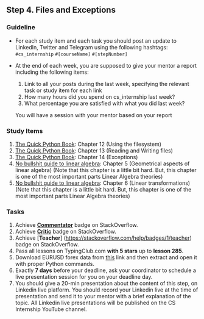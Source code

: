 ## Step 4. Files and Exceptions

### Guideline

- For each study item and each task you should post an update to LinkedIn, Twitter and Telegram using the following hashtags:
`#cs_internship`
`#[courseName]`
`#[stepNumber]`

- At the end of each week, you are supposed to give your mentor a report including the following items:
  1. Link to all your posts during the last week, specifying the relevant task or study item for each link
  2. How many hours did you spend on cs_internship last week?
  3. What percentage you are satisfied with what you did last week?
  
  You will have a session with your mentor based on your report
  
  
### Study Items

  1. [The Quick Python Book](README.md): Chapter 12 (Using the filesystem)
  2. [The Quick Python Book](README.md): Chapter 13 (Reading and Writing files)
  3. [The Quick Python Book](README.md): Chapter 14 (Exceptions)
  4. [No bullshit guide to linear algebra](README.md): Chapter 5 (Geometrical aspects of linear algebra) (Note that this chapter is a little bit hard. But, this chapter is one of the most important parts Linear Algebra theories)
  5. [No bullshit guide to linear algebra](README.md): Chapter 6 (Linear transformations) (Note that this chapter is a little bit hard. But, this chapter is one of the most important parts Linear Algebra theories)
  
### Tasks

 1. Achieve [**Commentator**](https://stackoverflow.com/help/badges/31/commentator) badge on StackOverflow.
 2. Achieve [**Critic**](https://stackoverflow.com/help/badges/7/critic) badge on StackOverflow.
 3. Achieve [**Teacher**] (https://stackoverflow.com/help/badges/1/teacher) badge on StackOverflow.
 4. Pass all lessons on TypingClub.com **with 5 stars** up to **lesson 285**.
 5. Download EURUSD forex data from [this](https://www.histdata.com/download-free-forex-historical-data/?/excel/1-minute-bar-quotes/eurusd/2018) link and then extract and open it with proper Python commands.
 6. Exactly **7 days** before your deadline, ask your coordinator to schedule a live presentation session for you on your deadline day.
 7. You should give a 20-min presentation about the content of this step, on Linkedin live platform. You should record your Linkedin live at the time of presentation and send it to your mentor with a brief explanation of the topic. All Linkedin live presentations will be published on the CS Internship YouTube channel.
